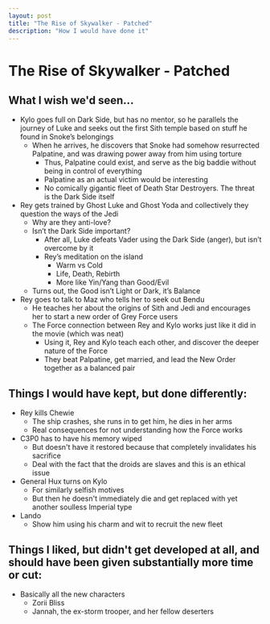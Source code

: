 ```yaml
---
layout: post
title: "The Rise of Skywalker - Patched"
description: "How I would have done it"
---
```

# The Rise of Skywalker - Patched

## What I wish we'd seen...

- Kylo goes full on Dark Side, but has no mentor, so he parallels the journey of Luke and seeks out the first Sith temple based on stuff he found in Snoke’s belongings
  - When he arrives, he discovers that Snoke had somehow resurrected Palpatine, and was drawing power away from him using torture
    - Thus, Palpatine could exist, and serve as the big baddie without being in control of everything
    - Palpatine as an actual victim would be interesting
    - No comically gigantic fleet of Death Star Destroyers. The threat is the Dark Side itself
- Rey gets trained by Ghost Luke and Ghost Yoda and collectively they question the ways of the Jedi
  - Why are they anti-love?
  - Isn’t the Dark Side important?
    - After all, Luke defeats Vader using the Dark Side (anger), but isn’t overcome by it
    - Rey’s meditation on the island
        - Warm vs Cold
        - Life, Death, Rebirth
        - More like Yin/Yang than Good/Evil  
  - Turns out, the Good isn’t Light or Dark, it’s Balance
- Rey goes to talk to Maz who tells her to seek out Bendu
  - He teaches her about the origins of Sith and Jedi and encourages her to start a new order of Grey Force users
  - The Force connection between Rey and Kylo works just like it did in the movie (which was neat)
    - Using it, Rey and Kylo teach each other, and discover the deeper nature of the Force
    - They beat Palpatine, get married, and lead the New Order together as a balanced pair

## Things I would have kept, but done differently:

- Rey kills Chewie
  - The ship crashes, she runs in to get him, he dies in her arms
  - Real consequences for not understanding how the Force works
- C3P0 has to have his memory wiped
  - But doesn't have it restored because that completely invalidates his sacrifice
  - Deal with the fact that the droids are slaves and this is an ethical issue
- General Hux turns on Kylo
  - For similarly selfish motives
  - But then he doesn't immediately die and get replaced with yet another soulless Imperial type
- Lando
  - Show him using his charm and wit to recruit the new fleet

## Things I liked, but didn't get developed at all, and should have been given substantially more time or cut:

- Basically all the new characters
  - Zorii Bliss
  - Jannah, the ex-storm trooper, and her fellow deserters
